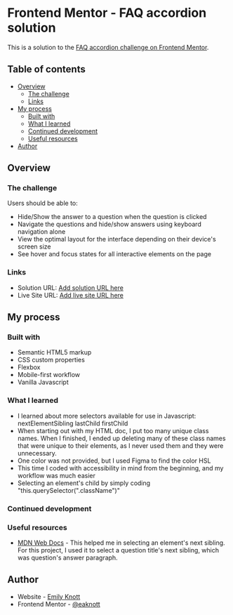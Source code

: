 # Frontend Mentor - FAQ accordion solution

This is a solution to the [FAQ accordion challenge on Frontend Mentor](https://www.frontendmentor.io/challenges/faq-accordion-wyfFdeBwBz).

## Table of contents

- [Overview](#overview)
  - [The challenge](#the-challenge)
  - [Links](#links)
- [My process](#my-process)
  - [Built with](#built-with)
  - [What I learned](#what-i-learned)
  - [Continued development](#continued-development)
  - [Useful resources](#useful-resources)
- [Author](#author)


## Overview

### The challenge

Users should be able to:

- Hide/Show the answer to a question when the question is clicked
- Navigate the questions and hide/show answers using keyboard navigation alone
- View the optimal layout for the interface depending on their device's screen size
- See hover and focus states for all interactive elements on the page

### Links

- Solution URL: [Add solution URL here](https://your-solution-url.com)
- Live Site URL: [Add live site URL here](https://your-live-site-url.com)

## My process

### Built with

- Semantic HTML5 markup
- CSS custom properties
- Flexbox
- Mobile-first workflow
- Vanilla Javascript

### What I learned

- I learned about more selectors available for use in Javascript: 
    nextElementSibling
    lastChild
    firstChild
- When starting out with my HTML doc, I put too many unique class names. When I finished, I ended up deleting many of these class names that were unique to their elements, as I never used them and they were unnecessary.
- One color was not provided, but I used Figma to find the color HSL
- This time I coded with accessibility in mind from the beginning, and my workflow was much easier 
- Selecting an element's child by simply coding "this.querySelector(".className")"

### Continued development



### Useful resources

- [MDN Web Docs](https://developer.mozilla.org/en-US/docs/Web/API/Element/nextElementSibling) - This helped me in selecting an element's next sibling. For this project, I used it to select a question title's next sibling, which was question's answer paragraph.

## Author

- Website - [Emily Knott](https://www.emilyknott.com)
- Frontend Mentor - [@eaknott](https://www.frontendmentor.io/profile/eaknott)